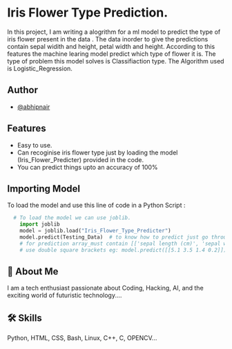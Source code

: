 
# Iris Flower Type Prediction.

In this project, I am writing a alogrithm for a ml model to predict the type of iris flower present in the data . The data inorder to give the predictions contain sepal widith and height, petal width and height. According to this features the machine learing model predict which type of flower it is. The type of problem this model solves is Classifiaction type. The Algorithm used is Logistic_Regression. 



## Author

- [@abhipnair](https://github.com/abhipnair)


## Features

- Easy to use.
- Can recoginise iris flower type just by loading the model (Iris_Flower_Predicter) provided in the code.
- You can predict things upto an accuracy of 100%


## Importing Model


To load the model and use this line of code in a Python Script :

```python
  # To load the model we can use joblib.
    import joblib
    model = joblib.load("Iris_Flower_Type_Predicter")
    model.predict(Testing_Data)  # to know how to predict just go through the code
    # for prediction array_must contain [['sepal length (cm)', 'sepal width (cm)', 'petal length (cm)', 'petal width (cm)']]
    # use double square brackets eg: model.predict([[5.1 3.5 1.4 0.2]])
```


## 🚀 About Me
I am a tech enthusiast passionate about Coding, Hacking, AI, and the exciting world of futuristic technology....


## 🛠 Skills
Python, HTML, CSS, Bash, Linux, C++, C, OPENCV...
